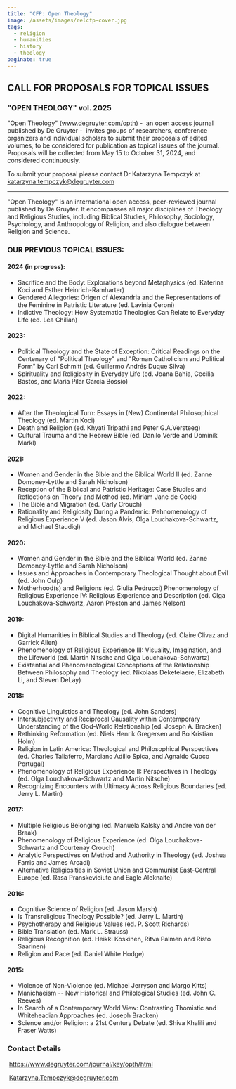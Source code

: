 ```yaml
---
title: "CFP: Open Theology"
image: /assets/images/relcfp-cover.jpg
tags:
  - religion
  - humanities
  - history
  - theology
paginate: true   
---
```

## CALL FOR PROPOSALS FOR TOPICAL ISSUES
### "OPEN THEOLOGY" vol. 2025

"Open Theology" (www.degruyter.com/opth) -  an open access journal published by De Gruyter -  invites groups of researchers, conference organizers and individual scholars to submit their proposals of edited volumes, to be considered for publication as topical issues of the journal.
Proposals will be collected from May 15 to October 31, 2024, and considered continuously.

To submit your proposal please contact Dr Katarzyna Tempczyk at <katarzyna.tempczyk@degruyter.com>

* * *

"Open Theology" is an international open access, peer-reviewed journal published by De Gruyter. It encompasses all major disciplines of Theology and Religious Studies, including Biblical Studies, Philosophy, Sociology, Psychology, and Anthropology of Religion, and also dialogue between Religion and Science.

### OUR PREVIOUS TOPICAL ISSUES:

#### 2024 (in progress):
* Sacrifice and the Body: Explorations beyond Metaphysics (ed. Katerina Koci and Esther Heinrich-Ramharter)
* Gendered Allegories: Origen of Alexandria and the Representations of the Feminine in Patristic Literature (ed. Lavinia Ceroni)
* Indictive Theology: How Systematic Theologies Can Relate to Everyday Life (ed. Lea Chilian)

#### 2023:
* Political Theology and the State of Exception: Critical Readings on the Centenary of "Political Theology" and "Roman Catholicism and Political Form" by Carl Schmitt (ed. Guillermo Andrés Duque Silva)
* Spirituality and Religiosity in Everyday Life (ed. Joana Bahia, Cecilia Bastos, and María Pilar García Bossio)

#### 2022:
* After the Theological Turn: Essays in (New) Continental Philosophical Theology (ed. Martin Koci)
* Death and Religion (ed. Khyati Tripathi and Peter G.A.Versteeg)
* Cultural Trauma and the Hebrew Bible (ed. Danilo Verde and Dominik Markl)

#### 2021:
* Women and Gender in the Bible and the Biblical World II (ed. Zanne Domoney-Lyttle and Sarah Nicholson)
* Reception of the Biblical and Patristic Heritage: Case Studies and Reflections on Theory and Method (ed. Miriam Jane de Cock)
* The Bible and Migration (ed. Carly Crouch)
* Rationality and Religiosity During a Pandemic: Pehnomenology of Religious Experience V (ed. Jason Alvis, Olga Louchakova-Schwartz, and Michael Staudigl)
#### 2020:
* Women and Gender in the Bible and the Biblical World (ed. Zanne Domoney-Lyttle and Sarah Nicholson)
* Issues and Approaches in Contemporary Theological Thought about Evil (ed. John Culp)
* Motherhood(s) and Religions (ed. Giulia Pedrucci)
Phenomenology of Religious Experience IV: Religious Experience and Description (ed. Olga Louchakova-Schwartz, Aaron Preston and James Nelson)
#### 2019:
* Digital Humanities in Biblical Studies and Theology (ed. Claire Clivaz and Garrick Allen)
* Phenomenology of Religious Experience III: Visuality, Imagination, and the Lifeworld (ed. Martin Nitsche and Olga Louchakova-Schwartz)
* Existential and Phenomenological Conceptions of the Relationship Between Philosophy and Theology (ed. Nikolaas Deketelaere, Elizabeth Li, and Steven DeLay)
#### 2018:
* Cognitive Linguistics and Theology (ed. John Sanders)
* Intersubjectivity and Reciprocal Causality within Contemporary Understanding of the God-World Relationship (ed. Joseph A. Bracken)
* Rethinking Reformation (ed. Niels Henrik Gregersen and Bo Kristian Holm)
* Religion in Latin America: Theological and Philosophical Perspectives (ed. Charles Taliaferro, Marciano Adilio Spica, and Agnaldo Cuoco Portugal)
* Phenomenology of Religious Experience II: Perspectives in Theology (ed. Olga Louchakova-Schwartz and Martin Nitsche)
* Recognizing Encounters with Ultimacy Across Religious Boundaries (ed. Jerry L. Martin)
#### 2017:
* Multiple Religious Belonging (ed. Manuela Kalsky and Andre van der Braak)
* Phenomenology of Religious Experience (ed. Olga Louchakova-Schwartz and Courtenay Crouch)
* Analytic Perspectives on Method and Authority in Theology (ed. Joshua Farris and James Arcadi)
* Alternative Religiosities in Soviet Union and Communist East-Central Europe (ed. Rasa Pranskeviciute and Eagle Aleknaite)
#### 2016:
* Cognitive Science of Religion (ed. Jason Marsh)
* Is Transreligious Theology Possible? (ed. Jerry L. Martin)
* Psychotherapy and Religious Values (ed. P. Scott Richards)
* Bible Translation (ed. Mark L. Strauss)
* Religious Recognition (ed. Heikki Koskinen, Ritva Palmen and Risto Saarinen)
* Religion and Race (ed. Daniel White Hodge)
#### 2015:
* Violence of Non-Violence (ed. Michael Jerryson and Margo Kitts)
* Manichaeism -- New Historical and Philological Studies (ed. John C. Reeves)
* In Search of a Contemporary World View: Contrasting Thomistic and Whiteheadian Approaches (ed. Joseph Bracken)
* Science and/or Religion: a 21st Century Debate (ed. Shiva Khalili and Fraser Watts)

### Contact Details

 <https://www.degruyter.com/journal/key/opth/html>

 [Katarzyna.Tempczyk@degruyter.com](mailto:Katarzyna.Tempczyk@degruyter.com?subject=Your%20posted%20CFP%20on%20cfplist)